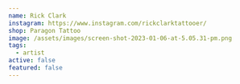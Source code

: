 ```yaml
---
name: Rick Clark
instagram: https://www.instagram.com/rickclarktattooer/
shop: Paragon Tattoo
image: /assets/images/screen-shot-2023-01-06-at-5.05.31-pm.png
tags:
  - artist
active: false
featured: false
---
```

